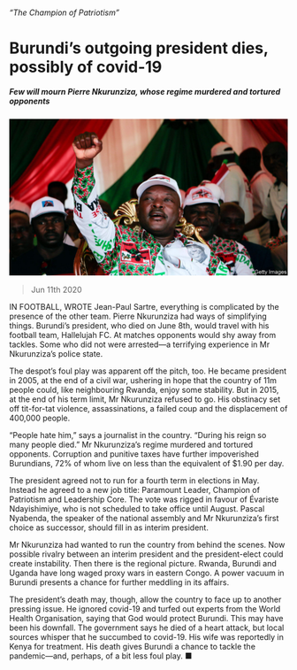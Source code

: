 ###### “The Champion of Patriotism”

# Burundi’s outgoing president dies, possibly of covid-19 

##### Few will mourn Pierre Nkurunziza, whose regime murdered and tortured opponents 

![image](images/20200613_MAP501.jpg) 

> Jun 11th 2020 

IN FOOTBALL, WROTE Jean-Paul Sartre, everything is complicated by the presence of the other team. Pierre Nkurunziza had ways of simplifying things. Burundi’s president, who died on June 8th, would travel with his football team, Hallelujah FC. At matches opponents would shy away from tackles. Some who did not were arrested—a terrifying experience in Mr Nkurunziza’s police state.

The despot’s foul play was apparent off the pitch, too. He became president in 2005, at the end of a civil war, ushering in hope that the country of 11m people could, like neighbouring Rwanda, enjoy some stability. But in 2015, at the end of his term limit, Mr Nkurunziza refused to go. His obstinacy set off tit-for-tat violence, assassinations, a failed coup and the displacement of 400,000 people.


“People hate him,” says a journalist in the country. “During his reign so many people died.” Mr Nkurunziza’s regime murdered and tortured opponents. Corruption and punitive taxes have further impoverished Burundians, 72% of whom live on less than the equivalent of $1.90 per day.

The president agreed not to run for a fourth term in elections in May. Instead he agreed to a new job title: Paramount Leader, Champion of Patriotism and Leadership Core. The vote was rigged in favour of Évariste Ndayishimiye, who is not scheduled to take office until August. Pascal Nyabenda, the speaker of the national assembly and Mr Nkurunziza’s first choice as successor, should fill in as interim president.

Mr Nkurunziza had wanted to run the country from behind the scenes. Now possible rivalry between an interim president and the president-elect could create instability. Then there is the regional picture. Rwanda, Burundi and Uganda have long waged proxy wars in eastern Congo. A power vacuum in Burundi presents a chance for further meddling in its affairs.

The president’s death may, though, allow the country to face up to another pressing issue. He ignored covid-19 and turfed out experts from the World Health Organisation, saying that God would protect Burundi. This may have been his downfall. The government says he died of a heart attack, but local sources whisper that he succumbed to covid-19. His wife was reportedly in Kenya for treatment. His death gives Burundi a chance to tackle the pandemic—and, perhaps, of a bit less foul play. ■


